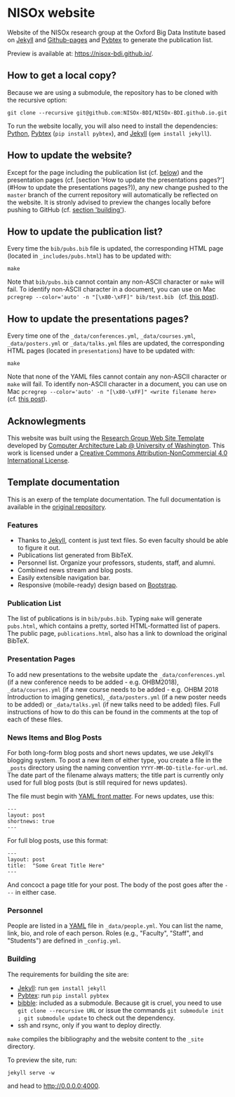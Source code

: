 # NISOx website

Website of the NISOx research group at the Oxford Big Data Institute based on [Jekyll](https://jekyllrb.com/) and [Github-pages](https://pages.github.com/) and [Pybtex][] to generate the publication list. 

Preview is available at: https://nisox-bdi.github.io/.

## How to get a local copy?
Because we are using a submodule, the repository has to be cloned with the recursive option:
```
git clone --recursive git@github.com:NISOx-BDI/NISOx-BDI.github.io.git
```

To run the website locally, you will also need to install the dependencies: [Python][], [Pybtex][] (`pip install pybtex`), and [Jekyll][] (`gem install jekyll`).

## How to update the website?
Except for the page including the publication list (cf. [below](#how-to-update-the-publication-list))  and the presentation pages (cf. [section 'How to update the presentations pages?'](#How to update the presentations pages?)), any new change pushed to the `master` branch of the current repository will automatically be reflected on the website. It is stronly advised to preview the changes locally before pushing to GitHub (cf. [section 'building'](#building)).

## How to update the publication list?
Every time the `bib/pubs.bib` file is updated, the corresponding HTML page (located in `_includes/pubs.html`) has to be updated with:
```
make
```

Note that `bib/pubs.bib` cannot contain any non-ASCII character or `make` will fail. To identify non-ASCII character in a document, you can use on Mac `pcregrep --color='auto' -n "[\x80-\xFF]" bib/test.bib ` (cf. [this post](https://stackoverflow.com/questions/24939813/recursively-search-in-files-for-a-range-of-unicode-characters)).

## How to update the presentations pages?
Every time one of the `_data/conferences.yml`, `_data/courses.yml`, `_data/posters.yml` or `_data/talks.yml` files are updated, the corresponding HTML pages (located in `presentations`) have to be updated with:
```
make
```

Note that none of the YAML files cannot contain any non-ASCII character or `make` will fail. To identify non-ASCII character in a document, you can use on Mac `pcregrep --color='auto' -n "[\x80-\xFF]" <write filename here> ` (cf. [this post](https://stackoverflow.com/questions/24939813/recursively-search-in-files-for-a-range-of-unicode-characters)).

## Acknowlegments

This website was built using the [Research Group Web Site Template](https://github.com/uwsampa/research-group-web) developed by [Computer Architecture Lab @ University of Washington](https://github.com/uwsampa). This work is licensed under a [Creative Commons Attribution-NonCommercial 4.0 International License](https://creativecommons.org/licenses/by-nc/4.0/).

## Template documentation

This is an exerp of the template documentation. The full documentation is available in the [original repository]().

### Features
* Thanks to [Jekyll][], content is just text files. So even faculty should be able to figure it out.
* Publications list generated from BibTeX.
* Personnel list. Organize your professors, students, staff, and alumni.
* Combined news stream and blog posts.
* Easily extensible navigation bar.
* Responsive (mobile-ready) design based on [Bootstrap][].

[Bootstrap]: http://getbootstrap.com/

[Python]: https://www.python.org/


### Publication List

The list of publications is in `bib/pubs.bib`. Typing `make` will generate `pubs.html`, which contains a pretty, sorted HTML-formatted list of papers. The public page, `publications.html`, also has a link to download the original BibTeX.

### Presentation Pages

To add new presentations to the website update the `_data/conferences.yml` (if a new conference needs to be added - e.g. OHBM2018), `_data/courses.yml` (if a new course needs to be added - e.g. OHBM 2018 Introduction to imaging genetics), `_data/posters.yml` (if a new poster needs to be added) or `_data/talks.yml` (if new talks need to be added) files. Full instructions of how to do this can be found in the comments at the top of each of these files. 

### News Items and Blog Posts

For both long-form blog posts and short news updates, we use Jekyll's blogging system. To post a new item of either type, you create a file in the `_posts` directory using the naming convention `YYYY-MM-DD-title-for-url.md`. The date part of the filename always matters; the title part is currently only used for full blog posts (but is still required for news updates).

The file must begin with [YAML front matter][yfm]. For news updates, use this:

    ---
    layout: post
    shortnews: true
    ---

For full blog posts, use this format:

    ---
    layout: post
    title:  "Some Great Title Here"
    ---

And concoct a page title for your post. The body of the post goes after the `---` in either case.

[yfm]: http://jekyllrb.com/docs/frontmatter/


### Personnel

People are listed in a [YAML][] file in `_data/people.yml`. You can list the name, link, bio, and role of each person. Roles (e.g., "Faculty", "Staff", and "Students") are defined in `_config.yml`.

[YAML]: https://en.wikipedia.org/wiki/YAML


### Building

The requirements for building the site are:

* [Jekyll][]: run `gem install jekyll`
* [Pybtex][]: run `pip install pybtex`
* [bibble][]: included as a submodule. Because git is cruel, you need to use
  `git clone --recursive URL` or issue the commands `git submodule init ; git
  submodule update` to check out the dependency.
* ssh and rsync, only if you want to deploy directly.

`make` compiles the bibliography and the website content to the `_site`
directory. 

To preview the site, run: 
```
jekyll serve -w
``` 
and head to http://0.0.0.0:4000.


[Jekyll]: http://jekyllrb.com/
[bibble]: https://github.com/sampsyo/bibble/
[pybtex]: http://pybtex.sourceforge.net
